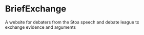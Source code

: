 # BriefExchange
A website for debaters from the Stoa speech and debate league to exchange evidence and arguments
